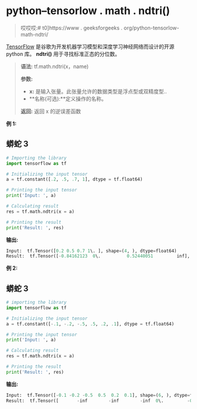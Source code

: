 # python–tensorlow . math . ndtri()

> 哎哎哎:# t0]https://www . geeksforgeeks . org/python-tensorlow-math-ndtri/

[TensorFlow](https://www.geeksforgeeks.org/introduction-to-tensorflow/) 是谷歌为开发机器学习模型和深度学习神经网络而设计的开源 python 库。 **ndtri()** 用于寻找标准正态的分位数。

> **语法:** tf.math.ndtri(x，name)
> 
> **参数:**
> 
> *   **x:** 是输入张量。此张量允许的数据类型是浮点型或双精度型..
> *   **名称(可选):**定义操作的名称。
> 
> **返回:**
> 返回 x 的逆误差函数

**例 1:**

## 蟒蛇 3

```py
# Importing the library
import tensorflow as tf

# Initializing the input tensor
a = tf.constant([.2, .5, .7, 1], dtype = tf.float64)

# Printing the input tensor
print('Input: ', a)

# Calculating result
res = tf.math.ndtri(x = a)

# Printing the result
print('Result: ', res)
```

**输出:**

```py
Input:  tf.Tensor([0.2 0.5 0.7 1\. ], shape=(4, ), dtype=float64)
Result:  tf.Tensor([-0.84162123  0\.          0.52440051         inf], shape=(4, ), dtype=float64)

```

**例 2:**

## 蟒蛇 3

```py
# importing the library
import tensorflow as tf

# Initializing the input tensor
a = tf.constant([-.1, -.2, -.5, .5, .2, .1], dtype = tf.float64)

# Printing the input tensor
print('Input: ', a)

# Calculating result
res = tf.math.ndtri(x = a)

# Printing the result
print('Result: ', res)
```

**输出:**

```py
Input:  tf.Tensor([-0.1 -0.2 -0.5  0.5  0.2  0.1], shape=(6, ), dtype=float64)
Result:  tf.Tensor([       -inf        -inf        -inf  0\.         -0.84162123 -1.28155157], shape=(6, ), dtype=float64)
```